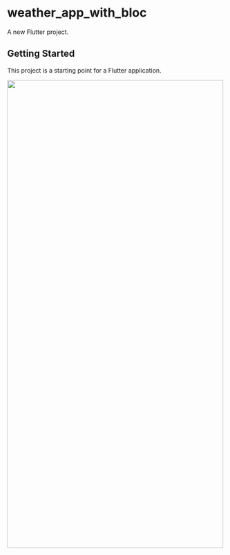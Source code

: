 # weather_app_with_bloc

A new Flutter project.

## Getting Started

This project is a starting point for a Flutter application.


<img src="https://github.com/emresahin/Flutter-Weather-App-With-Bloc/assets/9807606/856b5c39-89e7-4cd0-b968-5b7e655ed8bb" width="500" height="1082">
